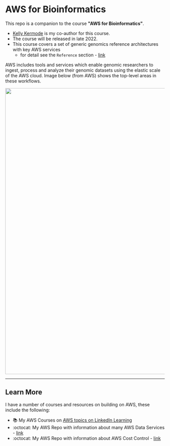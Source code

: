 # AWS for Bioinformatics

This repo is a companion to the course **"AWS for Bioinformatics"**.  

- [Kelly Kermode](https://github.com/kellykermode) is my co-author for this course. 
- The course will be released in late 2022. 
- This course covers a set of generic genomics reference architectures with key AWS services 
  - for detail see the `Reference` section - [link](https://github.com/lynnlangit/aws-for-bioinformatics/tree/main/7_REF_Info)

AWS includes tools and services which enable genomic researchers to ingest, process and analyze their genomic datasets using the elastic scale of the AWS cloud. Image below (from AWS) shows the top-level areas in these workflows.

<img src="https://github.com/lynnlangit/aws-for-bioinformatics/blob/main/7_REF_Info/images/aws-genomics.png" width=900>

---


## Learn More
I have a number of courses and resources on building on AWS, these include the following:  
- 📚 My AWS Courses on [AWS topics on LinkedIn Learning](https://www.linkedin.com/learning/instructors/lynn-langit)
- :octocat: My AWS Repo with information about many AWS Data Services - [link](https://github.com/lynnlangit/Hello-AWS-Data-Services)
- :octocat: My AWS Repo with information about AWS Cost Control - [link](https://github.com/lynnlangit/aws-cost-control)



